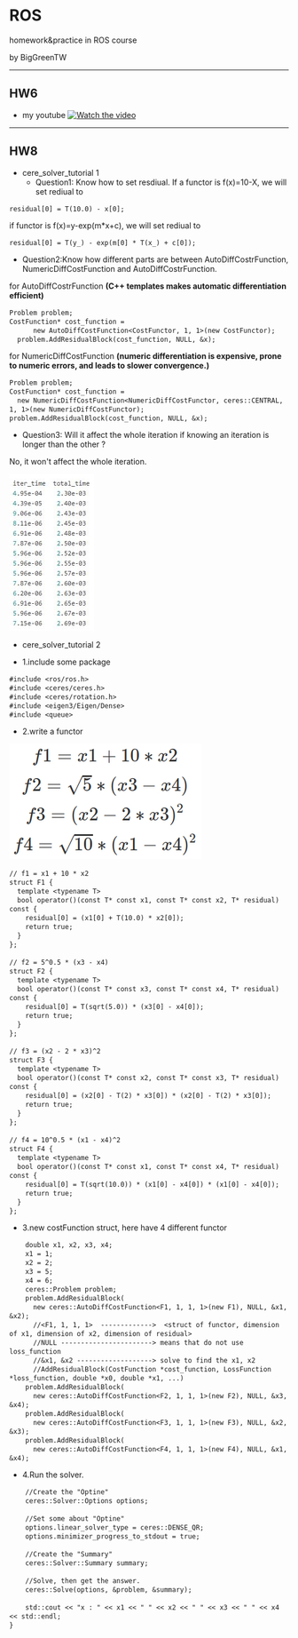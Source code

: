 # ROS
homework&amp;practice in ROS course

by BigGreenTW

---
## HW6
- my youtube
[![Watch the video](https://img.youtube.com/vi/cV2PwPAWOXM/maxresdefault.jpg)](https://youtu.be/cV2PwPAWOXM)

---
## HW8
- cere_solver_tutorial 1
  + Question1: Know how to set resdiual.
    If a functor is f(x)=10-X, we will set rediual to
```c++=
residual[0] = T(10.0) - x[0];
```
if functor is f(x)=y-exp(m*x+c), we will set rediual to
```c++=
residual[0] = T(y_) - exp(m[0] * T(x_) + c[0]);
```
  + Question2:Know how different parts are between AutoDiffCostrFunction, NumericDiffCostFunction and AutoDiffCostrFunction.
    
for AutoDiffCostrFunction
**(C++ templates makes automatic differentiation efficient)**
```c++=
Problem problem;
CostFunction* cost_function =
      new AutoDiffCostFunction<CostFunctor, 1, 1>(new CostFunctor);
  problem.AddResidualBlock(cost_function, NULL, &x);
```
for NumericDiffCostFunction
**(numeric differentiation is expensive, prone to numeric errors, and leads to slower convergence.)**
```c++=
Problem problem;
CostFunction* cost_function =
  new NumericDiffCostFunction<NumericDiffCostFunctor, ceres::CENTRAL, 1, 1>(new NumericDiffCostFunctor);
problem.AddResidualBlock(cost_function, NULL, &x);
```

  + Question3: Will it affect the whole iteration if knowing an iteration is longer than the other ?
  
  No, it won't affect the whole iteration.
  
  ![Image description](https://github.com/biggreentw/ROS/blob/master/source/HW8_p1.JPG)

- cere_solver_tutorial 2
+ 1.include some package
```c++=
#include <ros/ros.h>
#include <ceres/ceres.h>
#include <ceres/rotation.h>
#include <eigen3/Eigen/Dense>
#include <queue>
```
+ 2.write a functor

![Image description](https://github.com/biggreentw/ROS/blob/master/source/HW8_p2.PNG)
```c++=
// f1 = x1 + 10 * x2
struct F1 {
  template <typename T>
  bool operator()(const T* const x1, const T* const x2, T* residual) const {
    residual[0] = (x1[0] + T(10.0) * x2[0]);
    return true;
  }
};

// f2 = 5^0.5 * (x3 - x4)
struct F2 {
  template <typename T>
  bool operator()(const T* const x3, const T* const x4, T* residual) const {
    residual[0] = T(sqrt(5.0)) * (x3[0] - x4[0]);
    return true;
  }
};

// f3 = (x2 - 2 * x3)^2
struct F3 {
  template <typename T>
  bool operator()(const T* const x2, const T* const x3, T* residual) const {
    residual[0] = (x2[0] - T(2) * x3[0]) * (x2[0] - T(2) * x3[0]);
    return true;
  }
};

// f4 = 10^0.5 * (x1 - x4)^2
struct F4 {
  template <typename T>
  bool operator()(const T* const x1, const T* const x4, T* residual) const {
    residual[0] = T(sqrt(10.0)) * (x1[0] - x4[0]) * (x1[0] - x4[0]);
    return true;
  }
};
```
+ 3.new costFunction struct, here have 4 different functor
```c++=
    double x1, x2, x3, x4;
    x1 = 1;
    x2 = 2;
    x3 = 5;
    x4 = 6;
    ceres::Problem problem;
    problem.AddResidualBlock(
      new ceres::AutoDiffCostFunction<F1, 1, 1, 1>(new F1), NULL, &x1, &x2);
      //<F1, 1, 1, 1>  ------------->  <struct of functor, dimension of x1, dimension of x2, dimension of residual>
      //NULL -----------------------> means that do not use loss_function
      //&x1, &x2 -------------------> solve to find the x1, x2
      //AddResidualBlock(CostFunction *cost_function, LossFunction *loss_function, double *x0, double *x1, ...)
    problem.AddResidualBlock(
      new ceres::AutoDiffCostFunction<F2, 1, 1, 1>(new F2), NULL, &x3, &x4);
    problem.AddResidualBlock(
      new ceres::AutoDiffCostFunction<F3, 1, 1, 1>(new F3), NULL, &x2, &x3);
    problem.AddResidualBlock(
      new ceres::AutoDiffCostFunction<F4, 1, 1, 1>(new F4), NULL, &x1, &x4);
```
+ 4.Run the solver. 
```c++=
    //Create the "Optine"
    ceres::Solver::Options options;
    
    //Set some about "Optine"
    options.linear_solver_type = ceres::DENSE_QR;
    options.minimizer_progress_to_stdout = true;
    
    //Create the "Summary"
    ceres::Solver::Summary summary;
    
    //Solve, then get the answer.
    ceres::Solve(options, &problem, &summary);
    
    std::cout << "x : " << x1 << " " << x2 << " " << x3 << " " << x4 << std::endl;
}
```
  
